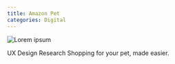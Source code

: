 ```yaml
---
title: Amazon Pet
categories: Digital
---
```


<img src="{{site.baseurl}}/assets/img/acb6a6140400537.Y3JvcCwxOTIwLDE1MDEsMCww.png" alt="Lorem ipsum">

UX Design Research
Shopping for your pet, made easier.